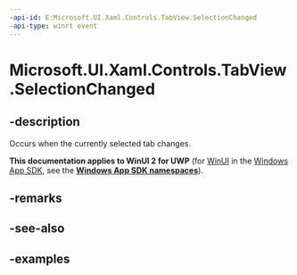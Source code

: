 ```yaml
---
-api-id: E:Microsoft.UI.Xaml.Controls.TabView.SelectionChanged
-api-type: winrt event
---
```


# Microsoft.UI.Xaml.Controls.TabView.SelectionChanged

<!--
public event Windows.UI.Xaml.Controls.SelectionChangedEventHandler SelectionChanged;
-->

## -description

Occurs when the currently selected tab changes.

**This documentation applies to WinUI 2 for UWP** (for [WinUI](/windows/apps/winui/winui3/) in the [Windows App SDK](/windows/apps/windows-app-sdk/), see the **[Windows App SDK namespaces](/windows/windows-app-sdk/api/winrt/)**).

## -remarks

## -see-also

## -examples


